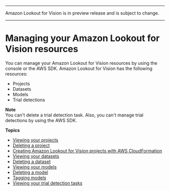 --------

Amazon Lookout for Vision is in preview release and is subject to change\.

--------

# Managing your Amazon Lookout for Vision resources<a name="manage"></a>

You can manage your Amazon Lookout for Vision resources by using the console or the AWS SDK\. Amazon Lookout for Vision has the following resources:
+ Projects
+ Datasets
+ Models
+ Trial detections

**Note**  
You can't delete a trial detection task\. Also, you can't manage trial detections by using the AWS SDK\. 

**Topics**
+ [Viewing your projects](view-projects.md)
+ [Deleting a project](delete-project.md)
+ [Creating Amazon Lookout for Vision projects with AWS CloudFormation](creating-projects-with-cloudformation.md)
+ [Viewing your datasets](view-datasets.md)
+ [Deleting a dataset](delete-dataset.md)
+ [Viewing your models](view-models.md)
+ [Deleting a model](delete-model.md)
+ [Tagging models](tagging-model.md)
+ [Viewing your trial detection tasks](view-trial-detections.md)